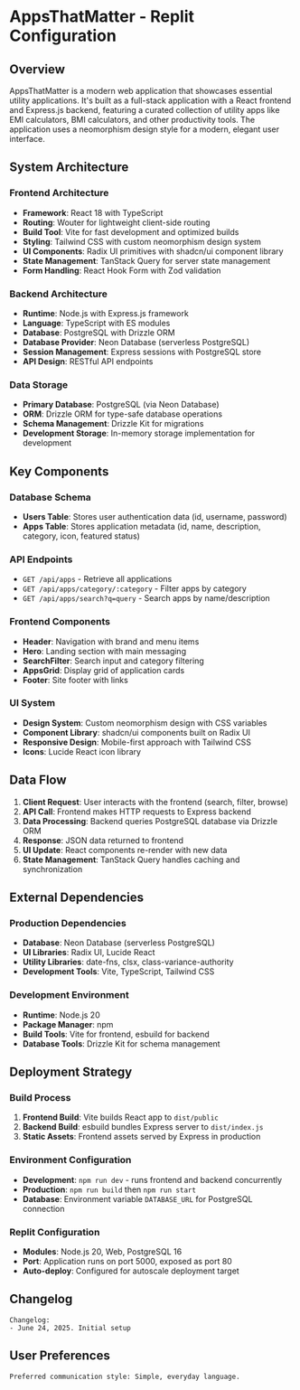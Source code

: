 # AppsThatMatter - Replit Configuration

## Overview

AppsThatMatter is a modern web application that showcases essential utility applications. It's built as a full-stack application with a React frontend and Express.js backend, featuring a curated collection of utility apps like EMI calculators, BMI calculators, and other productivity tools. The application uses a neomorphism design style for a modern, elegant user interface.

## System Architecture

### Frontend Architecture
- **Framework**: React 18 with TypeScript
- **Routing**: Wouter for lightweight client-side routing
- **Build Tool**: Vite for fast development and optimized builds
- **Styling**: Tailwind CSS with custom neomorphism design system
- **UI Components**: Radix UI primitives with shadcn/ui component library
- **State Management**: TanStack Query for server state management
- **Form Handling**: React Hook Form with Zod validation

### Backend Architecture
- **Runtime**: Node.js with Express.js framework
- **Language**: TypeScript with ES modules
- **Database**: PostgreSQL with Drizzle ORM
- **Database Provider**: Neon Database (serverless PostgreSQL)
- **Session Management**: Express sessions with PostgreSQL store
- **API Design**: RESTful API endpoints

### Data Storage
- **Primary Database**: PostgreSQL (via Neon Database)
- **ORM**: Drizzle ORM for type-safe database operations
- **Schema Management**: Drizzle Kit for migrations
- **Development Storage**: In-memory storage implementation for development

## Key Components

### Database Schema
- **Users Table**: Stores user authentication data (id, username, password)
- **Apps Table**: Stores application metadata (id, name, description, category, icon, featured status)

### API Endpoints
- `GET /api/apps` - Retrieve all applications
- `GET /api/apps/category/:category` - Filter apps by category
- `GET /api/apps/search?q=query` - Search apps by name/description

### Frontend Components
- **Header**: Navigation with brand and menu items
- **Hero**: Landing section with main messaging
- **SearchFilter**: Search input and category filtering
- **AppsGrid**: Display grid of application cards
- **Footer**: Site footer with links

### UI System
- **Design System**: Custom neomorphism design with CSS variables
- **Component Library**: shadcn/ui components built on Radix UI
- **Responsive Design**: Mobile-first approach with Tailwind CSS
- **Icons**: Lucide React icon library

## Data Flow

1. **Client Request**: User interacts with the frontend (search, filter, browse)
2. **API Call**: Frontend makes HTTP requests to Express backend
3. **Data Processing**: Backend queries PostgreSQL database via Drizzle ORM
4. **Response**: JSON data returned to frontend
5. **UI Update**: React components re-render with new data
6. **State Management**: TanStack Query handles caching and synchronization

## External Dependencies

### Production Dependencies
- **Database**: Neon Database (serverless PostgreSQL)
- **UI Libraries**: Radix UI, Lucide React
- **Utility Libraries**: date-fns, clsx, class-variance-authority
- **Development Tools**: Vite, TypeScript, Tailwind CSS

### Development Environment
- **Runtime**: Node.js 20
- **Package Manager**: npm
- **Build Tools**: Vite for frontend, esbuild for backend
- **Database Tools**: Drizzle Kit for schema management

## Deployment Strategy

### Build Process
1. **Frontend Build**: Vite builds React app to `dist/public`
2. **Backend Build**: esbuild bundles Express server to `dist/index.js`
3. **Static Assets**: Frontend assets served by Express in production

### Environment Configuration
- **Development**: `npm run dev` - runs frontend and backend concurrently
- **Production**: `npm run build` then `npm run start`
- **Database**: Environment variable `DATABASE_URL` for PostgreSQL connection

### Replit Configuration
- **Modules**: Node.js 20, Web, PostgreSQL 16
- **Port**: Application runs on port 5000, exposed as port 80
- **Auto-deploy**: Configured for autoscale deployment target

## Changelog

```
Changelog:
- June 24, 2025. Initial setup
```

## User Preferences

```
Preferred communication style: Simple, everyday language.
```